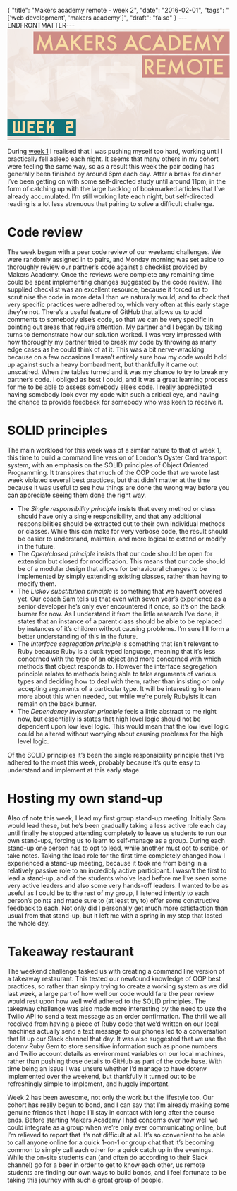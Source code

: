 {
  "title": "Makers academy remote - week 2",
  "date": "2016-02-01",
  "tags": "['web development', 'makers academy']",
  "draft": "false"
}
---ENDFRONTMATTER---
![Makers Academy remote week 2](media/makers-academy-remote-week-2-header.png "Makers Academy remote week 2")

During <a href="makers-academy-remote-week-1.html" class="link">week 1</a> I realised that I was pushing myself too hard, working until I practically fell asleep each night. It seems that many others in my cohort were feeling the same way, so as a result this week the pair coding has generally been finished by around 6pm each day. After a break for dinner I’ve been getting on with some self-directed study until around 11pm, in the form of catching up with the large backlog of bookmarked articles that I’ve already accumulated. I’m still working late each night, but self-directed reading is a lot less strenuous that pairing to solve a difficult challenge.

# Code review

The week began with a peer code review of our weekend challenges. We were randomly assigned in to pairs, and Monday morning was set aside to thoroughly review our partner’s code against a checklist provided by Makers Academy. Once the reviews were complete any remaining time could be spent implementing changes suggested by the code review. The supplied checklist was an excellent resource, because it forced us to scrutinise the code in more detail than we naturally would, and to check that very specific practices were adhered to, which very often at this early stage they’re not. There’s a useful feature of GitHub that allows us to add comments to somebody else’s code, so that we can be very specific in pointing out areas that require attention. My partner and I began by taking turns to demonstrate how our solution worked. I was very impressed with how thoroughly my partner tried to break my code by throwing as many edge cases as he could think of at it. This was a bit nerve-wracking because on a few occasions I wasn’t entirely sure how my code would hold up against such a heavy bombardment, but thankfully it came out unscathed. When the tables turned and it was my chance to try to break my partner’s code. I obliged as best I could, and it was a great learning process for me to be able to assess somebody else’s code. I really appreciated having somebody look over my code with such a critical eye, and having the chance to provide feedback for somebody who was keen to receive it.

# SOLID principles

The main workload for this week was of a similar nature to that of week 1, this time to build a command line version of London’s Oyster Card transport system, with an emphasis on the SOLID principles of Object Oriented Programming. It transpires that much of the OOP code that we wrote last week violated several best practices, but that didn’t matter at the time because it was useful to see how things are done the wrong way before you can appreciate seeing them done the right way.

- The *Single responsibility principle* insists that every method or class should have only a single responsibility, and that any additional responsibilities should be extracted out to their own individual methods or classes. While this can make for very verbose code, the result should be easier to understand, maintain, and more logical to extend or modify in the future.
- The *Open/closed principle* insists that our code should be open for extension but closed for modification. This means that our code should be of a modular design that allows for behavioural changes to be implemented by simply extending existing classes, rather than having to modify them.
- The *Liskov substitution principle* is something that we haven’t covered yet. Our coach Sam tells us that even with seven year’s experience as a senior developer he’s only ever encountered it once, so it’s on the back burner for now. As I understand it from the little research I’ve done, it states that an instance of a parent class should be able to be replaced by instances of it’s children without causing problems. I’m sure I’ll form a better understanding of this in the future.
- The *Interface segregation principle* is something that isn’t relevant to Ruby because Ruby is a duck typed language, meaning that it’s less concerned with the type of an object and more concerned with which methods that object responds to. However the interface segregation principle relates to methods being able to take arguments of various types and deciding how to deal with them, rather than insisting on only accepting arguments of a particular type. It will be interesting to learn more about this when needed, but while we’re purely Rubyists it can remain on the back burner.
- The *Dependency inversion principle* feels a little abstract to me right now, but essentially is states that high level logic should not be dependent upon low level logic. This would mean that the low level logic could be altered without worrying about causing problems for the high level logic.

Of the SOLID principles it’s been the single responsibility principle that I’ve adhered to the most this week, probably because it’s quite easy to understand and implement at this early stage.

# Hosting my own stand-up

Also of note this week, I lead my first group stand-up meeting. Initially Sam would lead these, but he’s been gradually taking a less active role each day until finally he stopped attending completely to leave us students to run our own stand-ups, forcing us to learn to self-manage as a group. During each stand-up one person has to opt to lead, while another must opt to scribe, or take notes. Taking the lead role for the first time completely changed how I experienced a stand-up meeting, because it took me from being in a relatively passive role to an incredibly active participant. I wasn’t the first to lead a stand-up, and of the students who’ve lead before me I’ve seen some very active leaders and also some very hands-off leaders. I wanted to be as useful as I could be to the rest of my group, I listened intently to each person’s points and made sure to (at least try to) offer some constructive feedback to each. Not only did I personally get much more satisfaction than usual from that stand-up, but it left me with a spring in my step that lasted the whole day.

# Takeaway restaurant

The weekend challenge tasked us with creating a command line version of a takeaway restaurant. This tested our newfound knowledge of OOP best practices, so rather than simply trying to create a working system as we did last week, a large part of how well our code would fare the peer review would rest upon how well we’d adhered to the SOLID principles. The takeaway challenge was also made more interesting by the need to use the Twilio API to send a text message as an order confirmation. The thrill we all received from having a piece of Ruby code that we’d written on our local machines actually send a text message to our phones led to a conversation that lit up our Slack channel that day. It was also suggested that we use the dotenv Ruby Gem to store sensitive information such as phone numbers and Twilio account details as environment variables on our local machines, rather than pushing those details to GitHub as part of the code base. With time being an issue I was unsure whether I’d manage to have dotenv implemented over the weekend, but thankfully it turned out to be refreshingly simple to implement, and hugely important.

Week 2 has been awesome, not only the work but the lifestyle too. Our cohort has really begun to bond, and I can say that I’m already making some genuine friends that I hope I’ll stay in contact with long after the course ends. Before starting Makers Academy I had concerns over how well we could integrate as a group when we’re only ever communicating online, but I’m relieved to report that it’s not difficult at all. It’s so convenient to be able to call anyone online for a quick 1-on-1 or group chat that it’s becoming common to simply call each other for a quick catch up in the evenings. While the on-site students can (and often do according to their Slack channel) go for a beer in order to get to know each other, us remote students are finding our own ways to build bonds, and I feel fortunate to be taking this journey with such a great group of people.